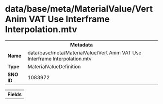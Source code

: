 <h1>data/base/meta/MaterialValue/Vert Anim VAT Use Interframe Interpolation.mtv</h1><table><tr><th colspan="100%">Metadata</th></tr><tr><td><b>Name</b></td><td>data/base/meta/MaterialValue/Vert Anim VAT Use Interframe Interpolation.mtv</td></tr><tr><td><b>Type</b></td><td>MaterialValueDefinition</td></tr><tr><td><b>SNO ID</b></td><td>1083972</td></tr></table>

<table><tr><th colspan="100%">Fields</th></tr></table>

